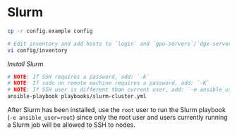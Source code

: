 Slurm
===

```sh
cp -r config.example config

# Edit inventory and add hosts to `login` and `gpu-servers`/`dgx-servers` host groups
vi config/inventory
```

_Install Slurm_ 

```sh
# NOTE: If SSH requires a password, add: `-k`
# NOTE: If sudo on remote machine requires a password, add: `-K`
# NOTE: If SSH user is different than current user, add: `-e ansible_user=ubuntu`
ansible-playbook playbooks/slurm-cluster.yml
```

After Slurm has been installed, use the `root` user to run the Slurm playbook
(`-e ansible_user=root`) since only the root user and users currently running a Slurm job will be allowed
to SSH to nodes.
